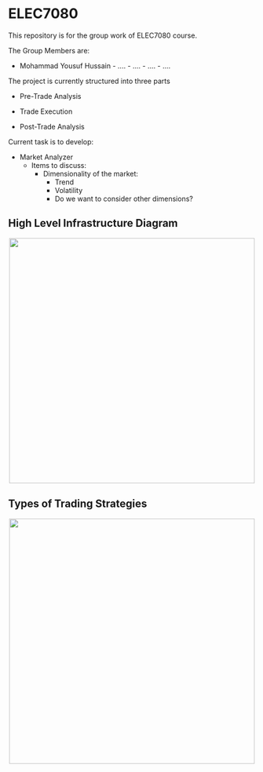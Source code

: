# ELEC7080

This repository is for the group work of ELEC7080 course.

The Group Members are:
- Mohammad Yousuf Hussain  - .... - .... - .... - ....


The project is currently structured into three parts

- Pre-Trade Analysis

- Trade Execution

- Post-Trade Analysis

Current task is to develop:
- Market Analyzer
  - Items to discuss:
    - Dimensionality of the market:
      - Trend
      - Volatility
      - Do we want to consider other dimensions?


## High Level Infrastructure Diagram

<p align="center">
  <img src="https://github.com/MohammadYousufHussain/ELEC7080/blob/master/Books/Infrastructure%20Diagram.png" width="500"/>
</p>

## Types of Trading Strategies

<p align="center">
  <img src="https://github.com/MohammadYousufHussain/ELEC7080/blob/master/Books/Types%20of%20Strategies.png" width="500"/>
</p>
